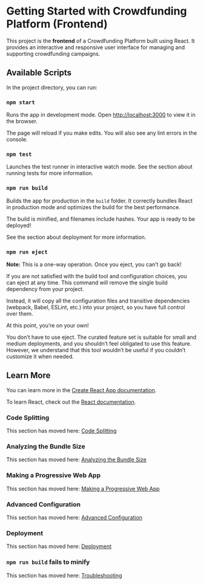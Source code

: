 # Getting Started with Crowdfunding Platform (Frontend)

This project is the **frontend** of a Crowdfunding Platform built using React. It provides an interactive and responsive user interface for managing and supporting crowdfunding campaigns.

## Available Scripts

In the project directory, you can run:

### `npm start`
Runs the app in development mode.
Open [http://localhost:3000](http://localhost:3000) to view it in the browser.

The page will reload if you make edits.
You will also see any lint errors in the console.

### `npm test`
Launches the test runner in interactive watch mode.
See the section about running tests for more information.

### `npm run build`
Builds the app for production in the `build` folder.
It correctly bundles React in production mode and optimizes the build for the best performance.

The build is minified, and filenames include hashes.
Your app is ready to be deployed!

See the section about deployment for more information.

### `npm run eject`
**Note:** This is a one-way operation. Once you eject, you can’t go back!

If you are not satisfied with the build tool and configuration choices, you can eject at any time. This command will remove the single build dependency from your project.

Instead, it will copy all the configuration files and transitive dependencies (webpack, Babel, ESLint, etc.) into your project, so you have full control over them.

At this point, you’re on your own!

You don’t have to use eject. The curated feature set is suitable for small and medium deployments, and you shouldn’t feel obligated to use this feature. However, we understand that this tool wouldn’t be useful if you couldn’t customize it when needed.

## Learn More

You can learn more in the [Create React App documentation](https://reactjs.org/docs/getting-started.html).

To learn React, check out the [React documentation](https://reactjs.org/).

### Code Splitting
This section has moved here: [Code Splitting](https://facebook.github.io/create-react-app/docs/code-splitting)

### Analyzing the Bundle Size
This section has moved here: [Analyzing the Bundle Size](https://facebook.github.io/create-react-app/docs/analyzing-the-bundle-size)

### Making a Progressive Web App
This section has moved here: [Making a Progressive Web App](https://facebook.github.io/create-react-app/docs/making-a-progressive-web-app)

### Advanced Configuration
This section has moved here: [Advanced Configuration](https://facebook.github.io/create-react-app/docs/advanced-configuration)

### Deployment
This section has moved here: [Deployment](https://facebook.github.io/create-react-app/docs/deployment)

### `npm run build` fails to minify
This section has moved here: [Troubleshooting](https://facebook.github.io/create-react-app/docs/troubleshooting#npm-run-build-fails-to-minify)


